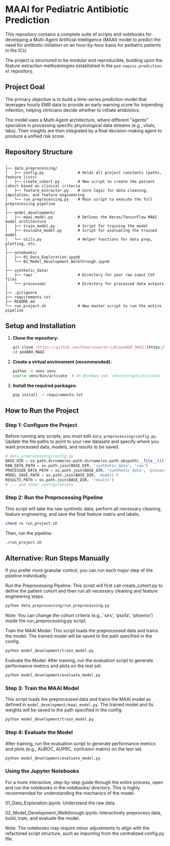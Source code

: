 # MAAI for Pediatric Antibiotic Prediction

This repository contains a complete suite of scripts and notebooks for developing a Multi-Agent Artificial Intelligence (MAAI) model to predict the need for antibiotic initiation on an hour-by-hour basis for pediatric patients in the ICU.

The project is structured to be modular and reproducible, building upon the feature extraction methodologies established in the `ped-sepsis-prediction-ml` repository.

## Project Goal

The primary objective is to build a time-series prediction model that leverages hourly EMR data to provide an early warning score for impending infection, helping clinicians decide whether to initiate antibiotics.

The model uses a Multi-Agent architecture, where different "agents" specialize in processing specific physiological data streams (e.g., vitals, labs). Their insights are then integrated by a final decision-making agent to produce a unified risk score.

## Repository Structure

```
.
├── data_preprocessing/
│   ├── config.py               # Holds all project constants (paths, feature lists)
│   ├── create_cohort.py        # New script to create the patient cohort based on clinical criteria
│   ├── feature_extractor.py    # Core logic for data cleaning, imputation, and feature engineering
│   └── run_preprocessing.py    # Main script to execute the full preprocessing pipeline
│
├── model_development/
│   ├── maai_model.py           # Defines the Keras/TensorFlow MAAI model architecture
│   ├── train_model.py          # Script for training the model
│   ├── evaluate_model.py       # Script for evaluating the trained model
│   └── utils.py                # Helper functions for data prep, plotting, etc.
│
├── notebooks/
│   ├── 01_Data_Exploration.ipynb
│   └── 02_Model_Development_Walkthrough.ipynb
│
├── synthetic_data/
│   ├── raw/                    # Directory for your raw input CSV files
│   └── processed/              # Directory for processed data outputs
│
├── .gitignore
├── requirements.txt
├── README.md
└── run_project.sh              # New master script to run the entire pipeline

```




## Setup and Installation

1.  **Clone the repository:**
    ```bash
    git clone [https://github.com/Kamaleswaran-Lab/pedABX_MAAI](https://github.com/Kamaleswaran-Lab/pedABX_MAAI)
    cd pedABX_MAAI
    ```

2.  **Create a virtual environment (recommended):**
    ```bash
    python -m venv venv
    source venv/bin/activate  # On Windows use `venv\Scripts\activate`
    ```

3.  **Install the required packages:**
    ```bash
    pip install -r requirements.txt
    ```

## How to Run the Project

### Step 1: Configure the Project

Before running any scripts, you must edit `data_preprocessing/config.py`. Update the file paths to point to your raw datasets and specify where you want processed data, models, and results to be saved.

```python
# data_preprocessing/config.py
BASE_DIR = os.path.dirname(os.path.dirname(os.path.abspath(__file__)))
RAW_DATA_PATH = os.path.join(BASE_DIR, 'synthetic_data', 'raw')
PROCESSED_DATA_PATH = os.path.join(BASE_DIR, 'synthetic_data', 'processed')
MODEL_SAVE_PATH = os.path.join(BASE_DIR, 'models')
RESULTS_PATH = os.path.join(BASE_DIR, 'results')
# ... and other configurations
```

### Step 2: Run the Preprocessing Pipeline

This script will take the raw synthetic data, perform all necessary cleaning, feature engineering, and save the final feature matrix and labels.

```bash
chmod +x run_project.sh
```

Then, run the pipeline:

```bash
./run_project.sh
```

## Alternative: Run Steps Manually
If you prefer more granular control, you can run each major step of the pipeline individually.

Run the Preprocessing Pipeline:
This script will first call create_cohort.py to define the patient cohort and then run all necessary cleaning and feature engineering steps.

```bash
python data_preprocessing/run_preprocessing.py
```
Note: You can change the cohort criteria (e.g., 'sirs', 'psofa', 'phoenix') inside the run_preprocessing.py script.

Train the MAAI Model:
This script loads the preprocessed data and trains the model. The trained model will be saved to the path specified in the config.

```bash
python model_development/train_model.py
```
Evaluate the Model:
After training, run the evaluation script to generate performance metrics and plots on the test set.

```bash
python model_development/evaluate_model.py
```

### Step 3: Train the MAAI Model

This script loads the preprocessed data and trains the MAAI model as defined in `model_development/maai_model.py`. The trained model and its weights will be saved to the path specified in the config.

```bash
python model_development/train_model.py
```

### Step 4: Evaluate the Model

After training, run the evaluation script to generate performance metrics and plots (e.g., AUROC, AUPRC, confusion matrix) on the test set.

```bash
python model_development/evaluate_model.py
```

### Using the Jupyter Notebooks
For a more interactive, step-by-step guide through the entire process, open and run the notebooks in the notebooks/ directory. This is highly recommended for understanding the mechanics of the model.

01_Data_Exploration.ipynb: Understand the raw data.

02_Model_Development_Walkthrough.ipynb: Interactively preprocess data, build, train, and evaluate the model.

Note: The notebooks may require minor adjustments to align with the refactored script structure, such as importing from the centralized config.py file.
